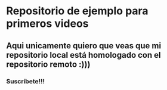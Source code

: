 # Repositorio de ejemplo para primeros videos

## Aqui unicamente quiero que veas que mi repositorio local está homologado con el repositorio remoto :)))

### Suscríbete!!!
